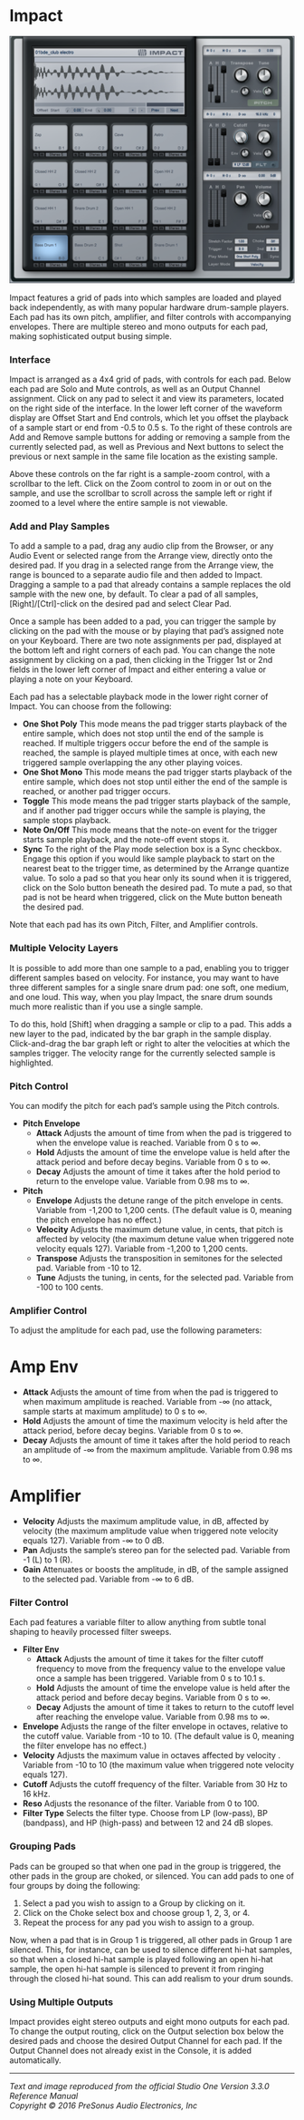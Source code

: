 # Impact

![Impact](../Images/Impact_584x505.png)

Impact features a grid of pads into which samples are loaded and played back independently, as with many popular hardware drum-sample players. Each pad has its own pitch, amplifier, and filter controls with accompanying envelopes. There are multiple stereo and mono outputs for each pad, making sophisticated output busing simple.

### Interface
Impact is arranged as a 4x4 grid of pads, with controls for each pad. Below each pad are Solo and Mute controls, as well as an Output Channel assignment. Click on any pad to select it and view its parameters, located on the right side of the interface. In the lower left corner of the waveform display are Offset Start and End controls, which let you offset the playback of a sample start or end from -0.5 to 0.5 s. To the right of these controls are Add and Remove sample buttons for adding or removing a sample from the currently selected pad, as well as Previous and Next buttons to select the previous or next sample in the same file location as the existing sample.

Above these controls on the far right is a sample-zoom control, with a scrollbar to the left. Click on the Zoom control to zoom in or out on the sample, and use the scrollbar to scroll across the sample left or right if zoomed to a level where the entire sample is not viewable.

### Add and Play Samples
To add a sample to a pad, drag any audio clip from the Browser, or any Audio Event or selected range from the Arrange view, directly onto the desired pad. If you drag in a selected range from the Arrange view, the range is bounced to a separate audio file and then added to Impact. Dragging a sample to a pad that already contains a sample replaces the old sample with the new one, by default. To clear a pad of all samples, [Right]/[Ctrl]-click on the desired pad and select Clear Pad.

Once a sample has been added to a pad, you can trigger the sample by clicking on the pad with the mouse or by playing that pad’s assigned note on your Keyboard. There are two note assignments per pad, displayed at the bottom left and right corners of each pad. You can change the note assignment by clicking on a pad, then clicking in the Trigger 1st or 2nd fields in the lower left corner of Impact and either entering a value or playing a note on your Keyboard.

Each pad has a selectable playback mode in the lower right corner of Impact. You can choose from the following:

* **One Shot Poly** This mode means the pad trigger starts playback of the entire sample, which does not stop until the end of the sample is reached. If multiple triggers occur before the end of the sample is reached, the sample is played multiple times at once, with each new triggered sample overlapping the any other playing voices.
* **One Shot Mono** This mode means the pad trigger starts playback of the entire sample, which does not stop until either the end of the sample is reached, or another pad trigger occurs.
* **Toggle** This mode means the pad trigger starts playback of the sample, and if another pad trigger occurs while the sample is playing, the sample stops playback.
* **Note On/Off** This mode means that the note-on event for the trigger starts sample playback, and the note-off event stops it.
* **Sync** To the right of the Play mode selection box is a Sync checkbox. Engage this option if you would like sample playback to start on the nearest beat to the trigger time, as determined by the Arrange quantize value.
To solo a pad so that you hear only its sound when it is triggered, click on the Solo button beneath the desired pad. To mute a pad, so that pad is not be heard when triggered, click on the Mute button beneath the desired pad.

Note that each pad has its own Pitch, Filter, and Amplifier controls.

### Multiple Velocity Layers
It is possible to add more than one sample to a pad, enabling you to trigger different samples based on velocity. For instance, you may want to have three different samples for a single snare drum pad: one soft, one medium, and one loud. This way, when you play Impact, the snare drum sounds much more realistic than if you use a single sample.

To do this, hold [Shift] when dragging a sample or clip to a pad. This adds a new layer to the pad, indicated by the bar graph in the sample display. Click-and-drag the bar graph left or right to alter the velocities at which the samples trigger. The velocity range for the currently selected sample is highlighted.

### Pitch Control
You can modify the pitch for each pad’s sample using the Pitch controls.

* **Pitch Envelope**
  * **Attack** Adjusts the amount of time from when the pad is triggered to when the envelope value is reached. Variable from 0 s to ∞.
  * **Hold** Adjusts the amount of time the envelope value is held after the attack period and before decay begins. Variable from 0 s to ∞.
  * **Decay** Adjusts the amount of time it takes after the hold period to return to the envelope value. Variable from 0.98 ms to ∞.
* **Pitch**
  * **Envelope** Adjusts the detune range of the pitch envelope in cents. Variable from -1,200 to 1,200 cents. (The default value is 0, meaning the pitch envelope has no effect.)
  * **Velocity** Adjusts the maximum detune value, in cents, that pitch is affected by velocity (the maximum detune value when triggered note velocity equals 127). Variable from -1,200 to 1,200 cents.
  * **Transpose** Adjusts the transposition in semitones for the selected pad. Variable from -10 to 12.
  * **Tune** Adjusts the tuning, in cents, for the selected pad. Variable from -100 to 100 cents.

### Amplifier Control
To adjust the amplitude for each pad, use the following parameters:

# Amp Env
  * **Attack** Adjusts the amount of time from when the pad is triggered to when maximum amplitude is reached. Variable from -∞ (no attack, sample starts at maximum amplitude) to 0 s to ∞.
  * **Hold** Adjusts the amount of time the maximum velocity is held after the attack period, before decay begins. Variable from 0 s to ∞.
  * **Decay** Adjusts the amount of time it takes after the hold period to reach an amplitude of -∞ from the maximum amplitude. Variable from 0.98 ms to ∞.
# Amplifier
  * **Velocity** Adjusts the maximum amplitude value, in dB, affected by velocity (the maximum amplitude value when triggered note velocity equals 127). Variable from -∞ to 0 dB.
  * **Pan** Adjusts the sample’s stereo pan for the selected pad. Variable from -1 (L) to 1 (R).
  * **Gain** Attenuates or boosts the amplitude, in dB, of the sample assigned to the selected pad. Variable from -∞ to 6 dB.

### Filter Control
Each pad features a variable filter to allow anything from subtle tonal shaping to heavily processed filter sweeps.

* **Filter Env**
  * **Attack** Adjusts the amount of time it takes for the filter cutoff frequency to move from the frequency value to the envelope value once a sample has been triggered. Variable from 0 s to 10.1 s.
  * **Hold** Adjusts the amount of time the envelope value is held after the attack period and before decay begins. Variable from 0 s to ∞.
  * **Decay** Adjusts the amount of time it takes to return to the cutoff level after reaching the envelope value. Variable from 0.98 ms to ∞.
* **Envelope** Adjusts the range of the filter envelope in octaves, relative to the cutoff value. Variable from -10 to 10. (The default value is 0, meaning the filter envelope has no effect.)
* **Velocity** Adjusts the maximum value in octaves affected by velocity . Variable from -10 to 10 (the maximum value when triggered note velocity equals 127).
* **Cutoff** Adjusts the cutoff frequency of the filter. Variable from 30 Hz to 16 kHz.
* **Reso** Adjusts the resonance of the filter. Variable from 0 to 100.
* **Filter Type** Selects the filter type. Choose from LP (low-pass), BP (bandpass), and HP (high-pass) and between 12 and 24 dB slopes.

### Grouping Pads
Pads can be grouped so that when one pad in the group is triggered, the other pads in the group are choked, or silenced. You can add pads to one of four groups by doing the following:

1. Select a pad you wish to assign to a Group by clicking on it.
2. Click on the Choke select box and choose group 1, 2, 3, or 4.
3. Repeat the process for any pad you wish to assign to a group.

Now, when a pad that is in Group 1 is triggered, all other pads in Group 1 are silenced. This, for instance, can be used to silence different hi-hat samples, so that when a closed hi-hat sample is played following an open hi-hat sample, the open hi-hat sample is silenced to prevent it from ringing through the closed hi-hat sound. This can add realism to your drum sounds.

### Using Multiple Outputs
Impact provides eight stereo outputs and eight mono outputs for each pad. To change the output routing, click on the Output selection box below the desired pads and choose the desired Output Channel for each pad. If the Output Channel does not already exist in the Console, it is added automatically.

---

*Text and image reproduced from the official Studio One Version 3.3.0 Reference Manual*  
*Copyright © 2016 PreSonus Audio Electronics, Inc*
